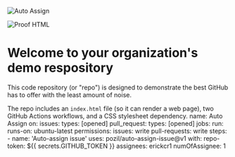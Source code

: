 ![Auto Assign](https://github.com/erickcr1-cr/fictional-eureka-demo-repository/actions/workflows/auto-assign.yml/badge.svg)

![Proof HTML](https://github.com/erickcr1-cr/fictional-eureka-demo-repository/actions/workflows/proof-html.yml/badge.svg)

# Welcome to your organization's demo respository
This code repository (or "repo") is designed to demonstrate the best GitHub has to offer with the least amount of noise.

The repo includes an `index.html` file (so it can render a web page), two GitHub Actions workflows, and a CSS stylesheet dependency.
name: Auto Assign
on:
  issues:
    types: [opened]
  pull_request:
    types: [opened]
jobs:
  run:
    runs-on: ubuntu-latest
    permissions:
      issues: write
      pull-requests: write
    steps:
    - name: 'Auto-assign issue'
      uses: pozil/auto-assign-issue@v1
      with:
          repo-token: ${{ secrets.GITHUB_TOKEN }}
          assignees: erickcr1
          numOfAssignee: 1
